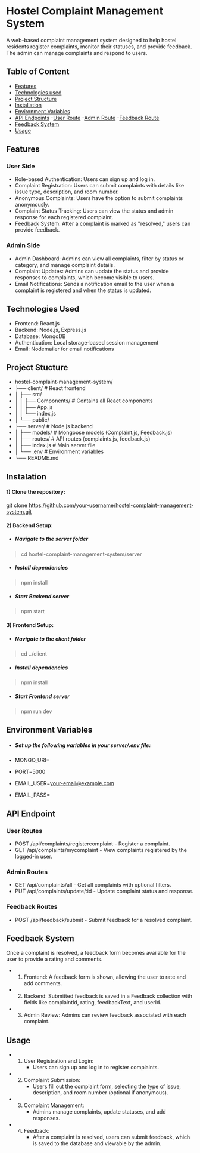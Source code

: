 # Hostel Complaint Management System

A web-based complaint management system designed to help hostel residents register complaints, monitor their statuses, and provide feedback. The admin can manage complaints and respond to users.

## Table of Content

- [Features](#features)
- [Technologies used](#technolgies-used)
- [Project Structure](#project-structure)
- [Installation](#installation)
- [Environment Variables](#environment-variables)
- [API Endpoints](#api-endpoints)
   -[User Route](#user-route)
   -[Admin Route](#admin-route)
   -[Feedback Route](#feedback-route) 
- [Feedback System](#feedback-system)
- [Usage](#Usage)

## Features 

### User Side
- Role-based Authentication: Users can sign up and log in.
- Complaint Registration: Users can submit complaints with details like issue type, description, and room number.
- Anonymous Complaints: Users have the option to submit complaints anonymously.
- Complaint Status Tracking: Users can view the status and admin response for each registered complaint.
- Feedback System: After a complaint is marked as "resolved," users can provide feedback.

### Admin Side
- Admin Dashboard: Admins can view all complaints, filter by status or category, and manage complaint details.
- Complaint Updates: Admins can update the status and provide responses to complaints, which become visible to users.
- Email Notifications: Sends a notification email to the user when a complaint is registered and when the status is updated.

## Technologies Used

- Frontend: React.js
- Backend: Node.js, Express.js
- Database: MongoDB
- Authentication: Local storage-based session management
- Email: Nodemailer for email notifications

## Project Stucture

- hostel-complaint-management-system/
- ├── client/                  # React frontend
- │   ├── src/
- │   │   ├── Components/      # Contains all React components
- │   │   ├── App.js
- │   │   └── index.js
- │   └── public/
- ├── server/                  # Node.js backend
- │   ├── models/              # Mongoose models (Complaint.js, Feedback.js)
- │   ├── routes/              # API routes (complaints.js, feedback.js)
- │   ├── index.js             # Main server file
- │   └── .env                 # Environment variables
- └── README.md

## Instalation

#### 1) Clone the repository: 

git clone https://github.com/your-username/hostel-complaint-management-system.git

#### 2) Backend Setup:

- ##### Navigate to the server folder

> cd hostel-complaint-management-system/server

- ##### Install dependencies

> npm install

- ##### Start Backend server

> npm start

 #### 3) Frontend Setup:

- ##### Navigate to the client folder

 > cd ../client

- ##### Install dependencies

> npm install

- ##### Start Frontend server

> npm run dev

## Environment Variables

- ##### Set up the following variables in your server/.env file:

- MONGO_URI=<your-mongodb-uri>
- PORT=5000
- EMAIL_USER=<your-email@example.com>
- EMAIL_PASS=<your-email-password>

## API Endpoint

### User Routes

- POST /api/complaints/registercomplaint - Register a complaint.
- GET /api/complaints/mycomplaint - View complaints registered by the logged-in user.

### Admin Routes

- GET /api/complaints/all - Get all complaints with optional filters.
- PUT /api/complaints/update/:id - Update complaint status and response.

### Feedback Routes

- POST /api/feedback/submit - Submit feedback for a resolved complaint.

## Feedback System

Once a complaint is resolved, a feedback form becomes available for the user to provide a rating and comments.

- 1) Frontend: A feedback form is shown, allowing the user to rate and add comments.
- 2) Backend: Submitted feedback is saved in a Feedback collection with fields like complaintId, rating, feedbackText, and userId.
- 3) Admin Review: Admins can review feedback associated with each complaint.

## Usage
- 1) User Registration and Login:
     - Users can sign up and log in to register complaints.
- 2) Complaint Submission:
     - Users fill out the complaint form, selecting the type of issue, description, and room number (optional if anonymous).
- 3) Complaint Management:
     - Admins manage complaints, update statuses, and add responses.
- 4) Feedback:
     - After a complaint is resolved, users can submit feedback, which is saved to the database and viewable by the admin.




 
